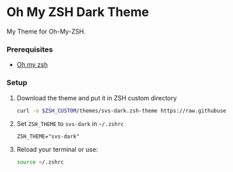 # Oh My ZSH Dark Theme
My Theme for Oh-My-ZSH.

### Prerequisites
- [Oh my zsh](https://geekytheory.com/como-instalar-oh-my-zsh-en-ubuntu/)

### Setup
1. Download the theme and put it in ZSH custom directory
    ```bash
    curl -o $ZSH_CUSTOM/themes/svs-dark.zsh-theme https://raw.githubusercontent.com/SvS30/svs-theme/master/svs-dark.zsh-theme
    ```

2. Set `ZSH_THEME` to `svs-dark` in `~/.zshrc`
    ```vim
    ZSH_THEME="svs-dark"
    ```

3. Reload your terminal or use:
    ```bash
    source ~/.zshrc
    ```